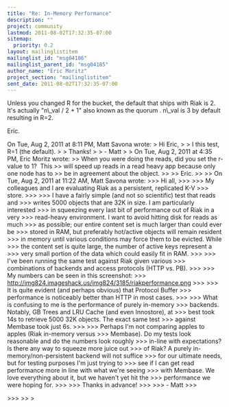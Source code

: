 ```yaml
---
title: "Re: In-Memory Performance"
description: ""
project: community
lastmod: 2011-08-02T17:32:35-07:00
sitemap:
  priority: 0.2
layout: mailinglistitem
mailinglist_id: "msg04186"
mailinglist_parent_id: "msg04185"
author_name: "Eric Moritz"
project_section: "mailinglistitem"
sent_date: 2011-08-02T17:32:35-07:00
---
```



Unless you changed R for the bucket, the default that ships with Riak
is 2. It's actually "n\\_val / 2 + 1" also known as the quorum
. n\\_val is 3 by
default resulting in R=2.

Eric.

On Tue, Aug 2, 2011 at 8:11 PM, Matt Savona  wrote:
&gt; Hi Eric,
&gt;
&gt; I this test, R=1 (the default).
&gt;
&gt; Thanks!
&gt;
&gt; - Matt
&gt;
&gt; On Tue, Aug 2, 2011 at 4:35 PM, Eric Moritz  wrote:
&gt;&gt; When you were doing the reads, did you set the r-value to 1?  This
&gt;&gt; will speed up reads in a read heavy app because only one node has to
&gt;&gt; be in agreement about the object.
&gt;&gt;
&gt;&gt; Eric.
&gt;&gt;
&gt;&gt; On Tue, Aug 2, 2011 at 11:22 AM, Matt Savona  wrote:
&gt;&gt;&gt; Hi all,
&gt;&gt;&gt;
&gt;&gt;&gt; My colleagues and I are evaluating Riak as a persistent, replicated K-V 
&gt;&gt;&gt; store.
&gt;&gt;&gt;
&gt;&gt;&gt; I have a fairly simple (and not so scientific) test that reads and
&gt;&gt;&gt; writes 5000 objects that are 32K in size. I am particularly interested
&gt;&gt;&gt; in squeezing every last bit of performance out of Riak in a very
&gt;&gt;&gt; read-heavy environment. I want to avoid hitting disk for reads as much
&gt;&gt;&gt; as possible; our entire content set is much larger than could ever be
&gt;&gt;&gt; stored in RAM, but preferably hot/active objects will remain resident
&gt;&gt;&gt; in memory until various conditions may force them to be evicted. While
&gt;&gt;&gt; the content set is quite large, the number of active keys represent a
&gt;&gt;&gt; very small portion of the data which could easily fit in RAM.
&gt;&gt;&gt;
&gt;&gt;&gt; I've been running the same test against Riak given various
&gt;&gt;&gt; combinations of backends and access protocols (HTTP vs. PB).
&gt;&gt;&gt;
&gt;&gt;&gt; My numbers can be seen in this screenshot:
&gt;&gt;&gt; http://img824.imageshack.us/img824/3185/riakperformance.png
&gt;&gt;&gt;
&gt;&gt;&gt; It is quite evident (and perhaps obvious) that Protocol Buffer
&gt;&gt;&gt; performance is noticeably better than HTTP in most cases.
&gt;&gt;&gt;
&gt;&gt;&gt; What is confusing to me is the performance of purely in-memory
&gt;&gt;&gt; backends. Notably, GB Trees and LRU Cache (and even Innostore), at
&gt;&gt;&gt; best took 14s to retrieve 5000 32K objects. The exact same test
&gt;&gt;&gt; against Membase took just 6s.
&gt;&gt;&gt;
&gt;&gt;&gt; Perhaps I'm not comparing apples to apples (Riak in-memory versus
&gt;&gt;&gt; Membase). Do my tests look reasonable and do the numbers look roughly
&gt;&gt;&gt; in-line with expectations? Is there any way to squeeze more juice out
&gt;&gt;&gt; of Riak? A purely in-memory/non-persistent backend will not suffice
&gt;&gt;&gt; for our ultimate needs, but for testing purposes I'm just trying to
&gt;&gt;&gt; see if I can get read performance more in line with what we're seeing
&gt;&gt;&gt; with Membase. We love everything about it, but we haven't yet hit the
&gt;&gt;&gt; performance we were hoping for.
&gt;&gt;&gt;
&gt;&gt;&gt; Thanks in advance!
&gt;&gt;&gt;
&gt;&gt;&gt; - Matt
&gt;&gt;&gt;

&gt;&gt;&gt;
&gt;&gt;
&gt;

